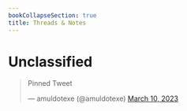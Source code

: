 ```yaml
---
bookCollapseSection: true
title: Threads & Notes
---
```



# Unclassified


<blockquote class="twitter-tweet">
  <p lang="en" dir="ltr">Pinned Tweet</p>
  &mdash; amuldotexe (@amuldotexe) <a href="https://twitter.com/amuldotexe/status/1570106688845512707">March 10, 2023</a>
</blockquote>

<script async src="https://platform.twitter.com/widgets.js" charset="utf-8"></script>